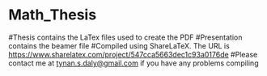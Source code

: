 # Math_Thesis
#Thesis contains the LaTex files used to create the PDF
#Presentation contains the beamer file
#Compiled using ShareLaTeX. The URL is https://www.sharelatex.com/project/547cca5663dec1c93a0176de
#Please contact me at tynan.s.daly@gmail.com if you have any problems compiling
